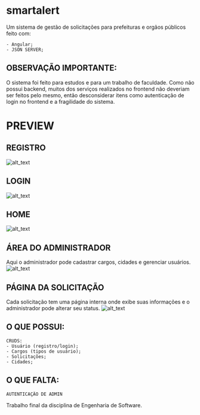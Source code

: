 # smartalert
 
 Um sistema de gestão de solicitações para prefeituras e orgãos públicos feito com:
 
 ```
 - Angular;
 - JSON SERVER;
 ```
 ## OBSERVAÇÃO IMPORTANTE:
 O sistema foi feito para estudos e para um trabalho de faculdade. Como não possui backend, muitos dos serviços realizados no frontend não deveriam ser feitos pelo mesmo, então desconsiderar itens como autenticação de login no frontend e a fragilidade do sistema.
 
 # PREVIEW
  ## REGISTRO
 ![alt_text](https://imgur.com/Uj0qVFm.png)
## LOGIN
 ![alt_text](https://imgur.com/COym74h.png)
 ## HOME
 ![alt_text](https://i.imgur.com/71CU4vT.png)
 ## ÁREA DO ADMINISTRADOR
 Aqui o administrador pode cadastrar cargos, cidades e gerenciar usuários.
 ![alt_text](https://imgur.com/XEVpSRN.png)
 ## PÁGINA DA SOLICITAÇÃO
 Cada solicitação tem uma página interna onde exibe suas informações e o administrador pode alterar seu status.
 ![alt_text](https://imgur.com/XupaN5h.png)
 
 ## O QUE POSSUI:
 ```
 CRUDS:
 - Usuário (registro/login);
 - Cargos (tipos de usuário);
 - Solicitações;
 - Cidades;
 ```
 ## O QUE FALTA:
 ```
 AUTENTICAÇÃO DE ADMIN
 ```
 
 Trabalho final da disciplina de Engenharia de Software.

